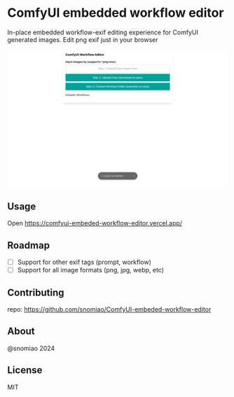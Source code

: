 # ComfyUI embedded workflow editor

In-place embedded workflow-exif editing experience for ComfyUI generated images. Edit png exif just in your browser

![screenshot](docs/preview.png)

## Usage

Open https://comfyui-embeded-workflow-editor.vercel.app/

## Roadmap

- [ ] Support for other exif tags (prompt, workflow)
- [ ] Support for all image formats (png, jpg, webp, etc)

## Contributing

repo: https://github.com/snomiao/ComfyUI-embeded-workflow-editor

## About

@snomiao 2024

## License

MIT